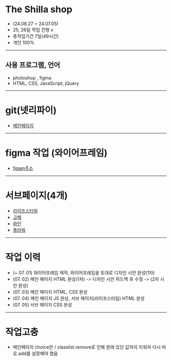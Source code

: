 # The Shilla shop
* (24.06.27 ~ 24.07.05)
* 25, 26일 작업 진행 x
* 총작업기간 7일(49시간)
* 개인 100%
----------------------
## 사용 프로그램, 언어
* photoshop , figma
* HTML, CSS, JavaScript, jQuery
----------------------
# git(넷리파이)
* [메인페이지](https://shillashop-yujin.netlify.app/)
----------------------
# figma 작업 (와이어프레임)
* [figam주소](https://www.figma.com/design/p2NKCUo98KyVq3Ai3Qo9uV/%EB%8D%94%EC%8B%A0%EB%9D%BC%EC%88%8D-web-%EB%A6%AC%EB%94%94%EC%9E%90%EC%9D%B8?node-id=0-1&t=Ak3hyVaLVuj8K9Nx-1)
----------------------
# 서브페이지(4개)
* [라이프스타일](https://shillashop-yujin.netlify.app/lifestyle)
* [고메](https://shillashop-yujin.netlify.app/gome)
* [와인](https://shillashop-yujin.netlify.app/wine)
* [플라워](https://shillashop-yujin.netlify.app/flower)
----------------------
# 작업 이력
* (~ 07. 01) 와이어프레임 제작, 와이어프레임을 토대로 디자인 시안 완성(1차)
* (07. 02) 메인 페이지 HTML 완성(1차) -> 디자인 시안 피드백 후 수정 -> (2차 시안 완성)
* (07. 03) 메인 페이지 HTML, CSS 완성
* (07. 04) 메인 페이지 JS 완성, 서브 페이지(라이프스타일) HTML 완성
* (07. 05) 서브 페이지 CSS 완성
----------------------
# 작업고충
* 메인페이지 choice란 / classlist.remove로 인해 원래 있던 값까지 지워져 다시 따로 add를 설정해야 했음